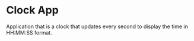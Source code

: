 # Clock App

Application that is a clock that updates every second to display the time in HH:MM:SS format. 
